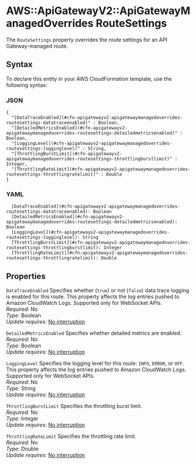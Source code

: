 # AWS::ApiGatewayV2::ApiGatewayManagedOverrides RouteSettings<a name="aws-properties-apigatewayv2-apigatewaymanagedoverrides-routesettings"></a>

The `RouteSettings` property overrides the route settings for an API Gateway\-managed route\.

## Syntax<a name="aws-properties-apigatewayv2-apigatewaymanagedoverrides-routesettings-syntax"></a>

To declare this entity in your AWS CloudFormation template, use the following syntax:

### JSON<a name="aws-properties-apigatewayv2-apigatewaymanagedoverrides-routesettings-syntax.json"></a>

```
{
  "[DataTraceEnabled](#cfn-apigatewayv2-apigatewaymanagedoverrides-routesettings-datatraceenabled)" : Boolean,
  "[DetailedMetricsEnabled](#cfn-apigatewayv2-apigatewaymanagedoverrides-routesettings-detailedmetricsenabled)" : Boolean,
  "[LoggingLevel](#cfn-apigatewayv2-apigatewaymanagedoverrides-routesettings-logginglevel)" : String,
  "[ThrottlingBurstLimit](#cfn-apigatewayv2-apigatewaymanagedoverrides-routesettings-throttlingburstlimit)" : Integer,
  "[ThrottlingRateLimit](#cfn-apigatewayv2-apigatewaymanagedoverrides-routesettings-throttlingratelimit)" : Double
}
```

### YAML<a name="aws-properties-apigatewayv2-apigatewaymanagedoverrides-routesettings-syntax.yaml"></a>

```
  [DataTraceEnabled](#cfn-apigatewayv2-apigatewaymanagedoverrides-routesettings-datatraceenabled): Boolean
  [DetailedMetricsEnabled](#cfn-apigatewayv2-apigatewaymanagedoverrides-routesettings-detailedmetricsenabled): Boolean
  [LoggingLevel](#cfn-apigatewayv2-apigatewaymanagedoverrides-routesettings-logginglevel): String
  [ThrottlingBurstLimit](#cfn-apigatewayv2-apigatewaymanagedoverrides-routesettings-throttlingburstlimit): Integer
  [ThrottlingRateLimit](#cfn-apigatewayv2-apigatewaymanagedoverrides-routesettings-throttlingratelimit): Double
```

## Properties<a name="aws-properties-apigatewayv2-apigatewaymanagedoverrides-routesettings-properties"></a>

`DataTraceEnabled`  <a name="cfn-apigatewayv2-apigatewaymanagedoverrides-routesettings-datatraceenabled"></a>
Specifies whether \(`true`\) or not \(`false`\) data trace logging is enabled for this route\. This property affects the log entries pushed to Amazon CloudWatch Logs\. Supported only for WebSocket APIs\.  
*Required*: No  
*Type*: Boolean  
*Update requires*: [No interruption](https://docs.aws.amazon.com/AWSCloudFormation/latest/UserGuide/using-cfn-updating-stacks-update-behaviors.html#update-no-interrupt)

`DetailedMetricsEnabled`  <a name="cfn-apigatewayv2-apigatewaymanagedoverrides-routesettings-detailedmetricsenabled"></a>
Specifies whether detailed metrics are enabled\.  
*Required*: No  
*Type*: Boolean  
*Update requires*: [No interruption](https://docs.aws.amazon.com/AWSCloudFormation/latest/UserGuide/using-cfn-updating-stacks-update-behaviors.html#update-no-interrupt)

`LoggingLevel`  <a name="cfn-apigatewayv2-apigatewaymanagedoverrides-routesettings-logginglevel"></a>
Specifies the logging level for this route: `INFO`, `ERROR`, or `OFF`\. This property affects the log entries pushed to Amazon CloudWatch Logs\. Supported only for WebSocket APIs\.  
*Required*: No  
*Type*: String  
*Update requires*: [No interruption](https://docs.aws.amazon.com/AWSCloudFormation/latest/UserGuide/using-cfn-updating-stacks-update-behaviors.html#update-no-interrupt)

`ThrottlingBurstLimit`  <a name="cfn-apigatewayv2-apigatewaymanagedoverrides-routesettings-throttlingburstlimit"></a>
Specifies the throttling burst limit\.  
*Required*: No  
*Type*: Integer  
*Update requires*: [No interruption](https://docs.aws.amazon.com/AWSCloudFormation/latest/UserGuide/using-cfn-updating-stacks-update-behaviors.html#update-no-interrupt)

`ThrottlingRateLimit`  <a name="cfn-apigatewayv2-apigatewaymanagedoverrides-routesettings-throttlingratelimit"></a>
Specifies the throttling rate limit\.  
*Required*: No  
*Type*: Double  
*Update requires*: [No interruption](https://docs.aws.amazon.com/AWSCloudFormation/latest/UserGuide/using-cfn-updating-stacks-update-behaviors.html#update-no-interrupt)